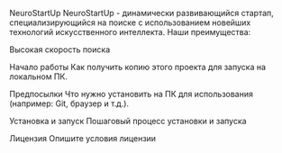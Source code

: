 NeuroStartUp
NeuroStartUp - динамически развивающийся стартап, специализирующийся на поиске с использованием новейших технологий искусственного интеллекта. Наши преимущества:

Высокая скорость поиска

Начало работы
Как получить копию этого проекта для запуска на локальном ПК.

Предпосылки
Что нужно установить на ПК для использования (например: Git, браузер и т.д.).

Установка и запуск
Пошаговый процесс установки и запуска

Лицензия
Опишите условия лицензии
